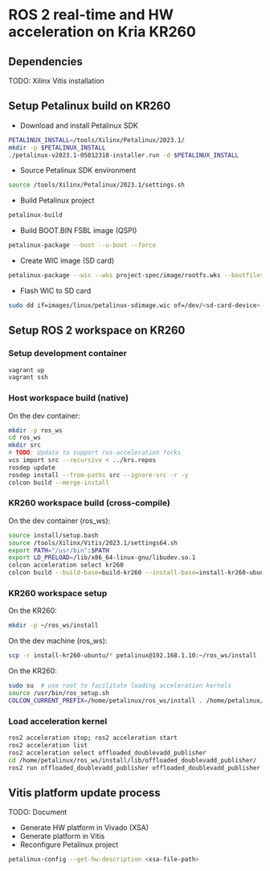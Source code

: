 # ROS 2 real-time and HW acceleration on Kria KR260

## Dependencies

TODO: Xilinx Vitis installation

## Setup Petalinux build on KR260

- Download and install Petalinux SDK

```bash
PETALINUX_INSTALL=/tools/Xilinx/Petalinux/2023.1/
mkdir -p $PETALINUX_INSTALL
./petalinux-v2023.1-05012318-installer.run -d $PETALINUX_INSTALL
```

- Source Petalinux SDK environment

```bash
source /tools/Xilinx/Petalinux/2023.1/settings.sh
```

- Build Petalinux project

```bash
petalinux-build
```

- Build BOOT.BIN FSBL image (QSPI)

```bash
petalinux-package --boot --u-boot --force
```

- Create WIC image (SD card)

```bash
petalinux-package --wic --wks project-spec/image/rootfs.wks --bootfiles "ramdisk.cpio.gz.u-boot boot.scr Image system.dtb"
```

- Flash WIC to SD card

```bash
sudo dd if=images/linux/petalinux-sdimage.wic of=/dev/<sd-card-device> conv=fsync status=progress bs=32M
```

## Setup ROS 2 workspace on KR260

### Setup development container

```bash
vagrant up
vagrant ssh
```

### Host workspace build (native)

On the dev container:

```bash
mkdir -p ros_ws
cd ros_ws
mkdir src
# TODO: Update to support ros-acceleration forks
vcs import src --recursive < ../krs.repos
rosdep update
rosdep install --from-paths src --ignore-src -r -y
colcon build --merge-install
```

### KR260 workspace build (cross-compile)

On the dev container (ros_ws):

```bash
source install/setup.bash
source /tools/Xilinx/Vitis/2023.1/settings64.sh
export PATH="/usr/bin":$PATH
export LD_PRELOAD=/lib/x86_64-linux-gnu/libudev.so.1
colcon acceleration select kr260
colcon build --build-base=build-kr260 --install-base=install-kr260-ubuntu --merge-install --mixin kr260 --packages-select ament_acceleration ament_vitis vitis_common ros2acceleration offloaded_doublevadd_publisher
```

### KR260 workspace setup

On the KR260:

```bash
mkdir -p ~/ros_ws/install
```

On the dev machine (ros_ws):

```bash
scp -r install-kr260-ubuntu/* petalinux@192.168.1.10:~/ros_ws/install
```

On the KR260:

```bash
sudo su  # use root to facilitate loading acceleration kernels
source /usr/bin/ros_setup.sh
COLCON_CURRENT_PREFIX=/home/petalinux/ros_ws/install . /home/petalinux/ros_ws/install/local_setup.sh
```

### Load acceleration kernel

```bash
ros2 acceleration stop; ros2 acceleration start
ros2 acceleration list
ros2 acceleration select offloaded_doublevadd_publisher
cd /home/petalinux/ros_ws/install/lib/offloaded_doublevadd_publisher/
ros2 run offloaded_doublevadd_publisher offloaded_doublevadd_publisher
```

## Vitis platform update process

TODO: Document

- Generate HW platform in Vivado (XSA)
- Generate platform in Vitis
- Reconfigure Petalinux project

```bash
petalinux-config --get-hw-description <xsa-file-path>
```
